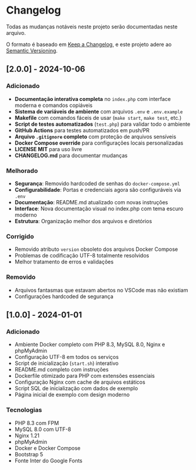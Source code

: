 # Changelog

Todas as mudanças notáveis neste projeto serão documentadas neste arquivo.

O formato é baseado em [Keep a Changelog](https://keepachangelog.com/en/1.0.0/),
e este projeto adere ao [Semantic Versioning](https://semver.org/spec/v2.0.0.html).

## [2.0.0] - 2024-10-06

### Adicionado
- **Documentação interativa completa** no `index.php` com interface moderna e comandos copiáveis
- **Sistema de variáveis de ambiente** com arquivos `.env` e `.env.example`
- **Makefile** com comandos fáceis de usar (`make start`, `make test`, etc.)
- **Script de testes automatizados** (`test.php`) para validar todo o ambiente
- **GitHub Actions** para testes automatizados em push/PR
- **Arquivo `.gitignore` completo** com proteção de arquivos sensíveis
- **Docker Compose override** para configurações locais personalizadas
- **LICENSE MIT** para uso livre
- **CHANGELOG.md** para documentar mudanças

### Melhorado
- **Segurança**: Removido hardcoded de senhas do `docker-compose.yml`
- **Configurabilidade**: Portas e credenciais agora são configuráveis via `.env`
- **Documentação**: README.md atualizado com novas instruções
- **Interface**: Nova documentação visual no index.php com tema escuro moderno
- **Estrutura**: Organização melhor dos arquivos e diretórios

### Corrigido
- Removido atributo `version` obsoleto dos arquivos Docker Compose
- Problemas de codificação UTF-8 totalmente resolvidos
- Melhor tratamento de erros e validações

### Removido
- Arquivos fantasmas que estavam abertos no VSCode mas não existiam
- Configurações hardcoded de segurança

## [1.0.0] - 2024-01-01

### Adicionado
- Ambiente Docker completo com PHP 8.3, MySQL 8.0, Nginx e phpMyAdmin
- Configuração UTF-8 em todos os serviços
- Script de inicialização (`start.sh`) interativo
- README.md completo com instruções
- Dockerfile otimizado para PHP com extensões essenciais
- Configuração Nginx com cache de arquivos estáticos
- Script SQL de inicialização com dados de exemplo
- Página inicial de exemplo com design moderno

### Tecnologias
- PHP 8.3 com FPM
- MySQL 8.0 com UTF-8
- Nginx 1.21
- phpMyAdmin
- Docker e Docker Compose
- Bootstrap 5
- Fonte Inter do Google Fonts